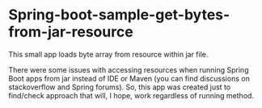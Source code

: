 # Spring-boot-sample-get-bytes-from-jar-resource

This small app loads byte array from resource within jar file.

There were some issues with accessing resources when running Spring Boot apps from jar instead of IDE or Maven (you can find discussions on stackoverflow and Spring forums). So, this app was created just to find/check approach that will, I hope, work regardless of running method.